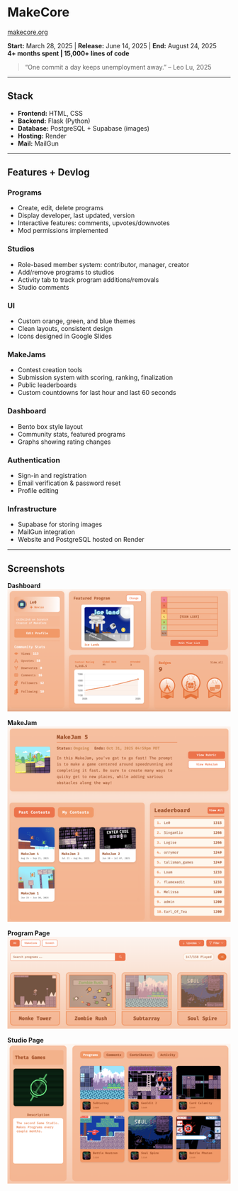 # MakeCore
[makecore.org](https://makecore.org)

**Start:** March 28, 2025 | **Release:** June 14, 2025 | **End:** August 24, 2025  
**4+ months spent | 15,000+ lines of code**

> “One commit a day keeps unemployment away.” – Leo Lu, 2025

---

## Stack

- **Frontend:** HTML, CSS  
- **Backend:** Flask (Python)  
- **Database:** PostgreSQL + Supabase (images)  
- **Hosting:** Render  
- **Mail:** MailGun 

---

## Features + Devlog

### Programs
- Create, edit, delete programs  
- Display developer, last updated, version  
- Interactive features: comments, upvotes/downvotes  
- Mod permissions implemented  

### Studios
- Role-based member system: contributor, manager, creator  
- Add/remove programs to studios  
- Activity tab to track program additions/removals  
- Studio comments  

### UI
- Custom orange, green, and blue themes  
- Clean layouts, consistent design  
- Icons designed in Google Slides  

### MakeJams
- Contest creation tools  
- Submission system with scoring, ranking, finalization  
- Public leaderboards  
- Custom countdowns for last hour and last 60 seconds  

### Dashboard
- Bento box style layout  
- Community stats, featured programs  
- Graphs showing rating changes  

### Authentication
- Sign-in and registration  
- Email verification & password reset  
- Profile editing  

### Infrastructure
- Supabase for storing images  
- MailGun integration  
- Website and PostgreSQL hosted on Render  

---

## Screenshots

**Dashboard**
![Dashboard](docs/screenshots/dashboard.png)

**MakeJam**
![MakeJam](docs/screenshots/makejam.png)

**Program Page**
![Program](docs/screenshots/program.png)

**Studio Page**
![Studio](docs/screenshots/studio.png)


